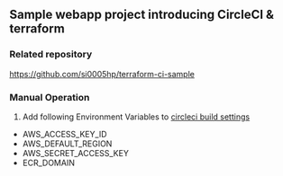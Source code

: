 ## Sample webapp project introducing CircleCI & terraform

### Related repository
https://github.com/si0005hp/terraform-ci-sample

### Manual Operation
1. Add following Environment Variables to [circleci build settings](https://circleci.com/gh/si0005hp/ci-sample-webapp/edit#env-vars)

- AWS_ACCESS_KEY_ID
- AWS_DEFAULT_REGION
- AWS_SECRET_ACCESS_KEY
- ECR_DOMAIN
